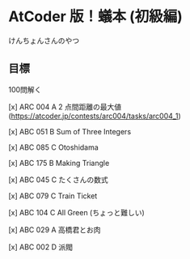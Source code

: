 # AtCoder 版！蟻本 (初級編)

けんちょんさんのやつ

## 目標

100問解く

[x] ARC 004 A 2 点間距離の最大値(https://atcoder.jp/contests/arc004/tasks/arc004_1)

[x] ABC 051 B Sum of Three Integers

[x] ABC 085 C Otoshidama

[x] ABC 175 B Making Triangle

[x] ABC 045 C たくさんの数式

[x] ABC 079 C Train Ticket

[x] ABC 104 C All Green (ちょっと難しい)

[x] ABC 029 A 高橋君とお肉

[x] ABC 002 D 派閥


